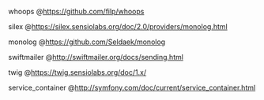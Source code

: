 whoops
@https://github.com/filp/whoops

silex
@https://silex.sensiolabs.org/doc/2.0/providers/monolog.html

monolog
@https://github.com/Seldaek/monolog

swiftmailer
@http://swiftmailer.org/docs/sending.html

twig
@https://twig.sensiolabs.org/doc/1.x/

service_container
@http://symfony.com/doc/current/service_container.html